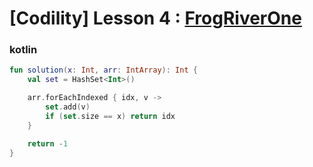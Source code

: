 # [Codility] Lesson 4 : [FrogRiverOne](https://app.codility.com/programmers/lessons/4-counting_elements/frog_river_one/)

### kotlin

```kotlin
fun solution(x: Int, arr: IntArray): Int {
    val set = HashSet<Int>()

    arr.forEachIndexed { idx, v ->
        set.add(v)
        if (set.size == x) return idx
    }

    return -1
}
```